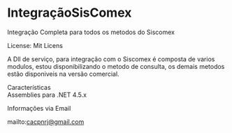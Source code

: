 # IntegraçãoSisComex

Integração Completa para todos os metodos do Siscomex

License: Mit Licens

A Dll de serviço, para integração com o Siscomex é composta de varios modulos, estou disponibilizando o metodo de consulta, os demais metodos estão disponiveis na versão comercial.

Características<br/>
Assemblies para .NET 4.5.x

Informações via Email

mailto:cacpnrj@gmail.com
